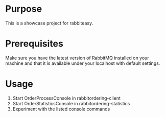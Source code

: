 # Purpose

This is a showcase project for rabbiteasy.

# Prerequisites

Make sure you have the latest version of RabbitMQ installed on your machine and that it is available
under your localhost with default settings.

# Usage

1. Start OrderProcessConsole in rabbitordering-client
2. Start OrderStatisticsConsole in rabbitordering-statistics
3. Experiment with the listed console commands